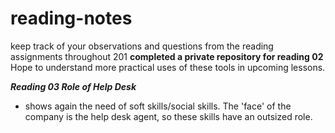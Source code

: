 # reading-notes
keep track of your observations and questions from the reading assignments throughout 201
**completed a private repository for reading 02**
Hope to understand more practical uses of these tools in upcoming lessons.


***Reading 03 Role of Help Desk***
- shows again the need of soft skills/social skills. The 'face' of the company is the help desk agent, so these skills have an outsized role.
